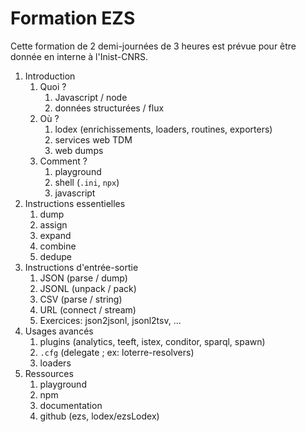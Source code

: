 # Formation EZS

Cette formation de 2 demi-journées de 3 heures est prévue pour être donnée en
interne à l'Inist-CNRS.

1. Introduction
   1. Quoi ?
      1. Javascript / node
      2. données structurées / flux
   2. Où ?
      1. lodex (enrichissements, loaders, routines, exporters)
      2. services web TDM
      3. web dumps
   3. Comment ?
      1. playground
      2. shell (`.ini`, `npx`)
      3. javascript
2. Instructions essentielles
   1. dump
   2. assign
   3. expand
   4. combine
   5. dedupe
3. Instructions d'entrée-sortie
   1. JSON (parse / dump)
   2. JSONL (unpack / pack)
   3. CSV (parse / string)
   4. URL (connect / stream)
   5. Exercices: json2jsonl, jsonl2tsv, ...
4. Usages avancés
   1. plugins (analytics, teeft, istex, conditor, sparql, spawn)
   2. `.cfg` (delegate ; ex: loterre-resolvers)
   3. loaders
5. Ressources
   1. playground
   2. npm
   3. documentation
   4. github (ezs, lodex/ezsLodex)
